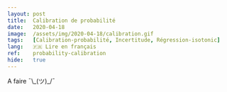 ```yaml
---
layout: post
title:  Calibration de probabilité
date:   2020-04-18
image:  /assets/img/2020-04-18/calibration.gif
tags:   [Calibration-probabilité, Incertitude, Régression-isotonic]
lang:   🇫🇷 Lire en français
ref:    probability-calibration
hide:   true
---
```


A faire ¯\\\_(ツ)_/¯